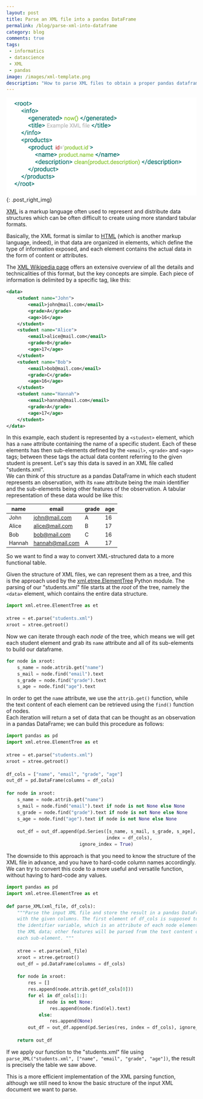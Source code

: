 ```yaml
---
layout: post
title: Parse an XML file into a pandas DataFrame
permalink: /blog/parse-xml-into-dataframe
category: blog
comments: true
tags: 
 - informatics
 - datascience
 - XML
 - pandas
image: /images/xml-template.png
description: "How to parse XML files to obtain a proper pandas dataframe."
---
```


![XML files](/images/xml-template.png){: .post_right_img}

[XML](http://www.w3.org/TR/xml/) is a markup language often used to represent and distribute data structures which can be often difficult to create using more standard tabular formats.  

Basically, the XML format is similar to [HTML](https://en.wikipedia.org/wiki/HTML) (which is another markup language, indeed), in that data are organized in elements, which define the type of information exposed, and each element contains the actual data in the form of content or attributes.  

The [XML Wikipedia page](https://en.wikipedia.org/wiki/XML) offers an extensive overview of all the details and technicalities of this format, but the key concepts are simple. Each piece of information is delimited by a specific tag, like this:  

```xml
<data>
    <student name="John">
        <email>john@mail.com</email>
        <grade>A</grade>
        <age>16</age>
    </student>
    <student name="Alice">
        <email>alice@mail.com</email>
        <grade>B</grade>
        <age>17</age>
    </student>
    <student name="Bob">
        <email>bob@mail.com</email>
        <grade>C</grade>
        <age>16</age>
    </student>
    <student name="Hannah">
        <email>hannah@mail.com</email>
        <grade>A</grade>
        <age>17</age>
    </student>
</data>
```  

In this example, each student is represented by a `<student>` element, which has a `name` attribute containing the name of a specific student. Each of these elements has then sub-elements defined by the `<email>`, `<grade>` and `<age>` tags; between these tags the actual data content referring to the given student is present. Let's say this data is saved in an XML file called "students.xml".  
We can think of this structure as a pandas DataFrame in which each student represents an observation, with its `name` attribute being the main identifier and the sub-elements being other features of the observation. A tabular representation of these data would be like this:  

| name | email | grade | age |  
| ------- | ----- | ----- | --- |  
| John | john@mail.com | A | 16 |  
| Alice | alice@mail.com | B | 17 |  
| Bob | bob@mail.com | C | 16 |  
| Hannah | hannah@mail.com | A | 17 |  

So we want to find a way to convert XML-structured data to a more functional table.  

Given the structure of XML files, we can represent them as a tree, and this is the approach used by the [xml.etree.ElementTree](https://docs.python.org/3/library/xml.etree.elementtree.html) Python module. The parsing of our "students.xml" file starts at the *root* of the tree, namely the `<data>` element, which contains the entire data structure.  

```python
import xml.etree.ElementTree as et 

xtree = et.parse("students.xml")
xroot = xtree.getroot()
```

Now we can iterate through each *node* of the tree, which means we will get each student element and grab its `name` attribute and all of its sub-elements to build our dataframe.  

```python
for node in xroot: 
    s_name = node.attrib.get("name")
    s_mail = node.find("email").text
    s_grade = node.find("grade").text
    s_age = node.find("age").text
```

In order to get the `name` attribute, we use the `attrib.get()` function, while the text content of each element can be retrieved using the `find()` function of nodes.  
Each iteration will return a set of data that can be thought as an observation in a pandas DataFrame; we can build this procedure as follows:  

```python
import pandas as pd 
import xml.etree.ElementTree as et 
    
xtree = et.parse("students.xml")
xroot = xtree.getroot() 

df_cols = ["name", "email", "grade", "age"]
out_df = pd.DataFrame(columns = df_cols)

for node in xroot: 
    s_name = node.attrib.get("name")
    s_mail = node.find("email").text if node is not None else None
    s_grade = node.find("grade").text if node is not None else None
    s_age = node.find("age").text if node is not None else None
    
    out_df = out_df.append(pd.Series([s_name, s_mail, s_grade, s_age], 
                                     index = df_cols), 
                           ignore_index = True)
```

The downside to this approach is that you need to know the structure of the XML file in advance, and you have to hard-code column names accordingly.  
We can try to convert this code to a more useful and versatile function, without having to hard-code any values.  

```python
import pandas as pd
import xml.etree.ElementTree as et

def parse_XML(xml_file, df_cols): 
    """Parse the input XML file and store the result in a pandas DataFrame 
    with the given columns. The first element of df_cols is supposed to be 
    the identifier variable, which is an attribute of each node element in 
    the XML data; other features will be parsed from the text content of 
    each sub-element. """
    
    xtree = et.parse(xml_file)
    xroot = xtree.getroot()
    out_df = pd.DataFrame(columns = df_cols)
    
    for node in xroot: 
        res = []
        res.append(node.attrib.get(df_cols[0]))
        for el in df_cols[1:]: 
            if node is not None:
                res.append(node.find(el).text)
            else: 
                res.append(None)
        out_df = out_df.append(pd.Series(res, index = df_cols), ignore_index = True)
        
    return out_df
```

If we apply our function to the "students.xml" file using `parse_XML("students.xml", ["name", "email", "grade", "age"])`, the result is precisely the table we saw above.  

This is a more efficient implementation of the XML parsing function, although we still need to know the basic structure of the input XML document we want to parse.  
 

